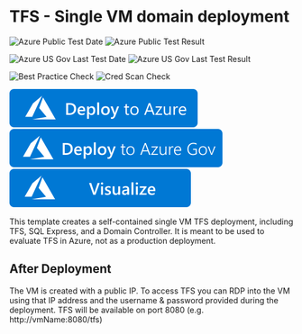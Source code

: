 # TFS - Single VM domain deployment

![Azure Public Test Date](https://azurequickstartsservice.blob.core.windows.net/badges/application-workloads/visualstudio/tfs-basic-domain/PublicLastTestDate.svg)
![Azure Public Test Result](https://azurequickstartsservice.blob.core.windows.net/badges/application-workloads/visualstudio/tfs-basic-domain/PublicDeployment.svg)

![Azure US Gov Last Test Date](https://azurequickstartsservice.blob.core.windows.net/badges/application-workloads/visualstudio/tfs-basic-domain/FairfaxLastTestDate.svg)
![Azure US Gov Last Test Result](https://azurequickstartsservice.blob.core.windows.net/badges/application-workloads/visualstudio/tfs-basic-domain/FairfaxDeployment.svg)

![Best Practice Check](https://azurequickstartsservice.blob.core.windows.net/badges/application-workloads/visualstudio/tfs-basic-domain/BestPracticeResult.svg)
![Cred Scan Check](https://azurequickstartsservice.blob.core.windows.net/badges/application-workloads/visualstudio/tfs-basic-domain/CredScanResult.svg)

[![Deploy To Azure](https://raw.githubusercontent.com/Azure/azure-quickstart-templates/master/1-CONTRIBUTION-GUIDE/images/deploytoazure.svg?sanitize=true)](https://portal.azure.com/#create/Microsoft.Template/uri/https%3A%2F%2Fraw.githubusercontent.com%2FAzure%2Fazure-quickstart-templates%2Fmaster%2Fapplication-workloads%2Fvisualstudio%2Ftfs-basic-domain%2Fazuredeploy.json)  
[![Deploy To Azure US Gov](https://raw.githubusercontent.com/Azure/azure-quickstart-templates/master/1-CONTRIBUTION-GUIDE/images/deploytoazuregov.svg?sanitize=true)](https://portal.azure.us/#create/Microsoft.Template/uri/https%3A%2F%2Fraw.githubusercontent.com%2FAzure%2Fazure-quickstart-templates%2Fmaster%2Fapplication-workloads%2Fvisualstudio%2Ftfs-basic-domain%2Fazuredeploy.json)
[![Visualize](https://raw.githubusercontent.com/Azure/azure-quickstart-templates/master/1-CONTRIBUTION-GUIDE/images/visualizebutton.svg?sanitize=true)](http://armviz.io/#/?load=https%3A%2F%2Fraw.githubusercontent.com%2FAzure%2Fazure-quickstart-templates%2Fmaster%2Fapplication-workloads%2Fvisualstudio%2Ftfs-basic-domain%2Fazuredeploy.json)
 
 
This template creates a self-contained single VM TFS deployment, including TFS, SQL Express, and a Domain Controller. It is meant to be used to evaluate TFS in Azure, not as a production deployment.

## After Deployment

The VM is created with a public IP. To access TFS you can RDP into the VM using that IP address and the username & password provided during the deployment. TFS will be available on port 8080 (e.g. http://vmName:8080/tfs)


